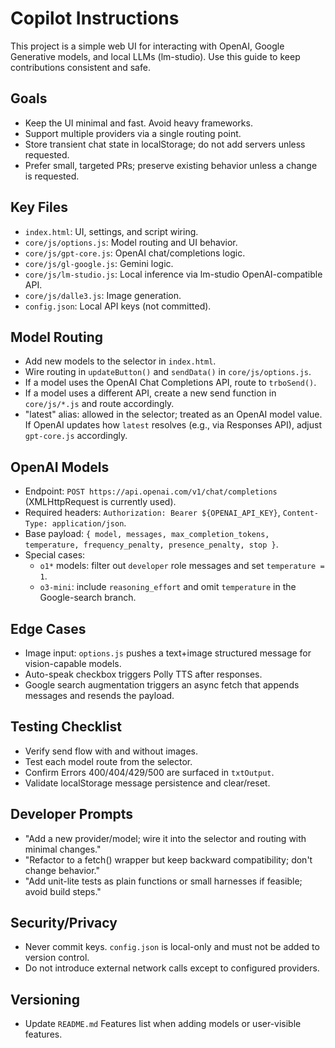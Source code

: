 # Copilot Instructions

This project is a simple web UI for interacting with OpenAI, Google Generative models, and local LLMs (lm-studio). Use this guide to keep contributions consistent and safe.

## Goals
- Keep the UI minimal and fast. Avoid heavy frameworks.
- Support multiple providers via a single routing point.
- Store transient chat state in localStorage; do not add servers unless requested.
- Prefer small, targeted PRs; preserve existing behavior unless a change is requested.

## Key Files
- `index.html`: UI, settings, and script wiring.
- `core/js/options.js`: Model routing and UI behavior.
- `core/js/gpt-core.js`: OpenAI chat/completions logic.
- `core/js/gl-google.js`: Gemini logic.
- `core/js/lm-studio.js`: Local inference via lm-studio OpenAI-compatible API.
- `core/js/dalle3.js`: Image generation.
- `config.json`: Local API keys (not committed).

## Model Routing
- Add new models to the selector in `index.html`.
- Wire routing in `updateButton()` and `sendData()` in `core/js/options.js`.
- If a model uses the OpenAI Chat Completions API, route to `trboSend()`.
- If a model uses a different API, create a new send function in `core/js/*.js` and route accordingly.
 - "latest" alias: allowed in the selector; treated as an OpenAI model value. If OpenAI updates how `latest` resolves (e.g., via Responses API), adjust `gpt-core.js` accordingly.

## OpenAI Models
- Endpoint: `POST https://api.openai.com/v1/chat/completions` (XMLHttpRequest is currently used).
- Required headers: `Authorization: Bearer ${OPENAI_API_KEY}`, `Content-Type: application/json`.
- Base payload: `{ model, messages, max_completion_tokens, temperature, frequency_penalty, presence_penalty, stop }`.
- Special cases:
  - `o1*` models: filter out `developer` role messages and set `temperature = 1`.
  - `o3-mini`: include `reasoning_effort` and omit `temperature` in the Google-search branch.

## Edge Cases
- Image input: `options.js` pushes a text+image structured message for vision-capable models.
- Auto-speak checkbox triggers Polly TTS after responses.
- Google search augmentation triggers an async fetch that appends messages and resends the payload.

## Testing Checklist
- Verify send flow with and without images.
- Test each model route from the selector.
- Confirm Errors 400/404/429/500 are surfaced in `txtOutput`.
- Validate localStorage message persistence and clear/reset.

## Developer Prompts
- "Add a new provider/model; wire it into the selector and routing with minimal changes."
- "Refactor to a fetch() wrapper but keep backward compatibility; don't change behavior."
- "Add unit-lite tests as plain functions or small harnesses if feasible; avoid build steps."

## Security/Privacy
- Never commit keys. `config.json` is local-only and must not be added to version control.
- Do not introduce external network calls except to configured providers.

## Versioning
- Update `README.md` Features list when adding models or user-visible features.

